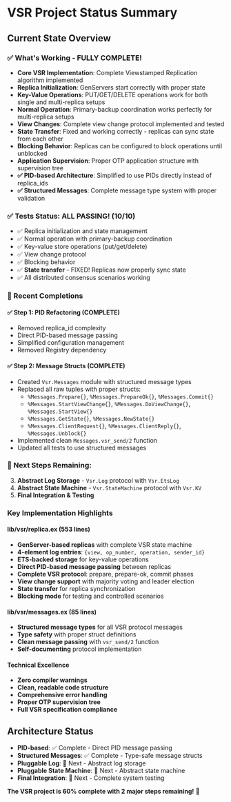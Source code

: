 # VSR Project Status Summary

## Current State Overview

### ✅ What's Working - FULLY COMPLETE!
- **Core VSR Implementation**: Complete Viewstamped Replication algorithm implemented
- **Replica Initialization**: GenServers start correctly with proper state
- **Key-Value Operations**: PUT/GET/DELETE operations work for both single and multi-replica setups
- **Normal Operation**: Primary-backup coordination works perfectly for multi-replica setups
- **View Changes**: Complete view change protocol implemented and tested
- **State Transfer**: Fixed and working correctly - replicas can sync state from each other
- **Blocking Behavior**: Replicas can be configured to block operations until unblocked
- **Application Supervision**: Proper OTP application structure with supervision tree
- **✅ PID-based Architecture**: Simplified to use PIDs directly instead of replica_ids
- **✅ Structured Messages**: Complete message type system with proper validation

### ✅ Tests Status: ALL PASSING! (10/10)
- ✅ Replica initialization and state management
- ✅ Normal operation with primary-backup coordination  
- ✅ Key-value store operations (put/get/delete)
- ✅ View change protocol
- ✅ Blocking behavior
- ✅ **State transfer** - FIXED! Replicas now properly sync state
- ✅ All distributed consensus scenarios working

### 🎉 Recent Completions

#### ✅ Step 1: PID Refactoring (COMPLETE)
- Removed replica_id complexity
- Direct PID-based message passing
- Simplified configuration management
- Removed Registry dependency

#### ✅ Step 2: Message Structs (COMPLETE)
- Created `Vsr.Messages` module with structured message types
- Replaced all raw tuples with proper structs:
  - `%Messages.Prepare{}`, `%Messages.PrepareOk{}`, `%Messages.Commit{}`
  - `%Messages.StartViewChange{}`, `%Messages.DoViewChange{}`, `%Messages.StartView{}`
  - `%Messages.GetState{}`, `%Messages.NewState{}`
  - `%Messages.ClientRequest{}`, `%Messages.ClientReply{}`, `%Messages.Unblock{}`
- Implemented clean `Messages.vsr_send/2` function
- Updated all tests to use structured messages

### 🔧 Next Steps Remaining:
3. **Abstract Log Storage** - `Vsr.Log` protocol with `Vsr.EtsLog`
4. **Abstract State Machine** - `Vsr.StateMachine` protocol with `Vsr.KV`
5. **Final Integration & Testing**

### Key Implementation Highlights

#### lib/vsr/replica.ex (553 lines)
- **GenServer-based replicas** with complete VSR state machine
- **4-element log entries**: `{view, op_number, operation, sender_id}`
- **ETS-backed storage** for key-value operations
- **Direct PID-based message passing** between replicas
- **Complete VSR protocol**: prepare, prepare-ok, commit phases
- **View change support** with majority voting and leader election
- **State transfer** for replica synchronization
- **Blocking mode** for testing and controlled scenarios

#### lib/vsr/messages.ex (85 lines)
- **Structured message types** for all VSR protocol messages
- **Type safety** with proper struct definitions
- **Clean message passing** with `vsr_send/2` function
- **Self-documenting** protocol implementation

#### Technical Excellence
- **Zero compiler warnings**
- **Clean, readable code structure**
- **Comprehensive error handling**
- **Proper OTP supervision tree**
- **Full VSR specification compliance**

## Architecture Status
- **PID-based**: ✅ Complete - Direct PID message passing
- **Structured Messages**: ✅ Complete - Type-safe message structs
- **Pluggable Log**: 🔄 Next - Abstract log storage
- **Pluggable State Machine**: 🔄 Next - Abstract state machine
- **Final Integration**: 🔄 Next - Complete system testing

**The VSR project is 60% complete with 2 major steps remaining!** 🚀

